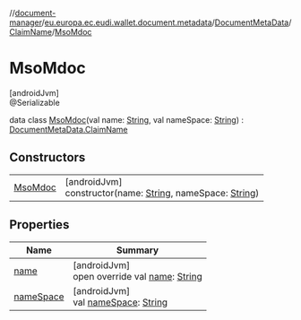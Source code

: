 //[document-manager](../../../../../index.md)/[eu.europa.ec.eudi.wallet.document.metadata](../../../index.md)/[DocumentMetaData](../../index.md)/[ClaimName](../index.md)/[MsoMdoc](index.md)

# MsoMdoc

[androidJvm]\
@Serializable

data class [MsoMdoc](index.md)(val
name: [String](https://kotlinlang.org/api/latest/jvm/stdlib/kotlin/-string/index.html), val
nameSpace: [String](https://kotlinlang.org/api/latest/jvm/stdlib/kotlin/-string/index.html)) : [DocumentMetaData.ClaimName](../index.md)

## Constructors

|                         |                                                                                                                                                                                                                  |
|-------------------------|------------------------------------------------------------------------------------------------------------------------------------------------------------------------------------------------------------------|
| [MsoMdoc](-mso-mdoc.md) | [androidJvm]<br>constructor(name: [String](https://kotlinlang.org/api/latest/jvm/stdlib/kotlin/-string/index.html), nameSpace: [String](https://kotlinlang.org/api/latest/jvm/stdlib/kotlin/-string/index.html)) |

## Properties

| Name                       | Summary                                                                                                                             |
|----------------------------|-------------------------------------------------------------------------------------------------------------------------------------|
| [name](name.md)            | [androidJvm]<br>open override val [name](name.md): [String](https://kotlinlang.org/api/latest/jvm/stdlib/kotlin/-string/index.html) |
| [nameSpace](name-space.md) | [androidJvm]<br>val [nameSpace](name-space.md): [String](https://kotlinlang.org/api/latest/jvm/stdlib/kotlin/-string/index.html)    |
